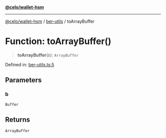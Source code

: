 [**@celo/wallet-hsm**](../../README.md)

***

[@celo/wallet-hsm](../../README.md) / [ber-utils](../README.md) / toArrayBuffer

# Function: toArrayBuffer()

> **toArrayBuffer**(`b`): `ArrayBuffer`

Defined in: [ber-utils.ts:5](https://github.com/celo-org/developer-tooling/blob/master/packages/sdk/wallets/wallet-hsm/src/ber-utils.ts#L5)

## Parameters

### b

`Buffer`

## Returns

`ArrayBuffer`
